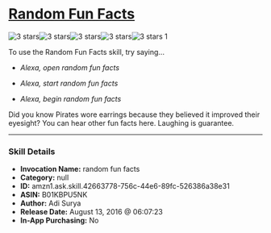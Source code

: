 # [Random Fun Facts](http://alexa.amazon.com/#skills/amzn1.ask.skill.42663778-756c-44e6-89fc-526386a38e31)
![3 stars](../../images/ic_star_black_18dp_1x.png)![3 stars](../../images/ic_star_black_18dp_1x.png)![3 stars](../../images/ic_star_black_18dp_1x.png)![3 stars](../../images/ic_star_border_black_18dp_1x.png)![3 stars](../../images/ic_star_border_black_18dp_1x.png) 1

To use the Random Fun Facts skill, try saying...

* *Alexa, open random fun facts*

* *Alexa, start random fun facts*

* *Alexa, begin random fun facts*

Did you know Pirates wore earrings because they believed it improved their eyesight?
You can hear other fun facts here. Laughing is guarantee.

***

### Skill Details

* **Invocation Name:** random fun facts
* **Category:** null
* **ID:** amzn1.ask.skill.42663778-756c-44e6-89fc-526386a38e31
* **ASIN:** B01KBPU5NK
* **Author:** Adi Surya
* **Release Date:** August 13, 2016 @ 06:07:23
* **In-App Purchasing:** No
